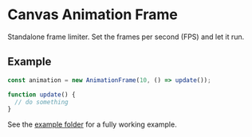 # Canvas Animation Frame

Standalone frame limiter. Set the frames per second (FPS) and let it run.

## Example

```js
const animation = new AnimationFrame(10, () => update());

function update() {
  // do something
}
```

See the [example folder](./example) for a fully working example.
